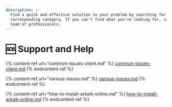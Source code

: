 ```yaml
---
description: >-
  Find a quick and effective solution to your problem by searching for it in the
  corresponding category. If you can't find what you're looking for, contact our
  team of professionals.
---
```


# 🆘 Support and Help

{% content-ref url="common-issues-client.md" %}
[common-issues-client.md](common-issues-client.md)
{% endcontent-ref %}

{% content-ref url="various-issues.md" %}
[various-issues.md](various-issues.md)
{% endcontent-ref %}

{% content-ref url="how-to-install-arkaik-online.md" %}
[how-to-install-arkaik-online.md](how-to-install-arkaik-online.md)
{% endcontent-ref %}
